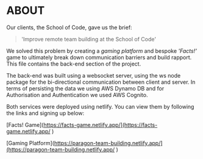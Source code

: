 # ABOUT

Our clients, the School of Code, gave us the brief:

>'Improve remote team building at the School of Code'

We solved this problem by creating a *gaming platform* and bespoke *'Facts!'* game to ultimately break down communication barriers and build rapport. This file contains the back-end section of the project.

The back-end was built using a websocket server, using the ws node package for the bi-directional communication between client and server. In terms of persisting the data we using AWS Dynamo DB and for Authorisation and Authentication we used AWS Cognito.

Both services were deployed using netlify. You can view them by following the links and signing up below:

[Facts! Game](https://facts-game.netlify.app/](https://facts-game.netlify.app/ )

[Gaming Platform](https://paragon-team-building.netlify.app/](https://paragon-team-building.netlify.app/ )
